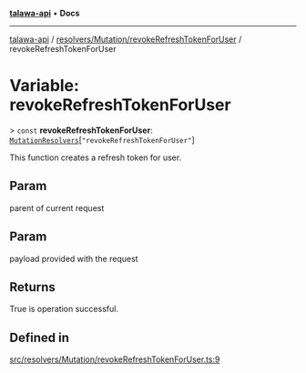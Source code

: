 [**talawa-api**](../../../../README.md) • **Docs**

***

[talawa-api](../../../../modules.md) / [resolvers/Mutation/revokeRefreshTokenForUser](../README.md) / revokeRefreshTokenForUser

# Variable: revokeRefreshTokenForUser

\> `const` **revokeRefreshTokenForUser**: [`MutationResolvers`](../../../../types/generatedGraphQLTypes/type-aliases/MutationResolvers.md)\[`"revokeRefreshTokenForUser"`\]

This function creates a refresh token for user.

## Param

parent of current request

## Param

payload provided with the request

## Returns

True is operation successful.

## Defined in

[src/resolvers/Mutation/revokeRefreshTokenForUser.ts:9](https://github.com/PalisadoesFoundation/talawa-api/blob/f4877b986932181336f42a7336754de05976cd97/src/resolvers/Mutation/revokeRefreshTokenForUser.ts#L9)
